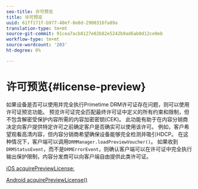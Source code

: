 ```yaml
---
seo-title: 许可预览
title: 许可预览
uuid: 61ff171f-b977-40ef-8e8d-2900316fa89a
translation-type: tm+mt
source-git-commit: 91cea7acb8127e02b82e5242b9ad6ab0d12ce0eb
workflow-type: tm+mt
source-wordcount: '203'
ht-degree: 0%

---
```



# 许可预览{#license-preview}

如果设备是否可以使用并完全执行Primetime DRM许可证存在问题，则可以使用许可证预览功能。 预览许可证完全匹配最终许可证中定义的所有约束和限制，但不包含解密受保护内容所需的内容加密密钥(CEK)。 此功能有助于在内容分销商决定向客户提供特定许可之前确定客户是否确实可以使用该许可。 例如，客户希望观看高清内容，但内容分销商希望确保设备能够完全检测并吸引HDCP。 在这种情况下，客户端可以调用`DRMManager.loadPreviewVoucher()`。 如果收到`DRMStatusEvent`，而不是`DRMErrorEvent`，则确认客户端可以在许可证中完全执行输出保护限制，内容分发商可以向客户端自由提供此类许可证。

[iOS acquirePreviewLicense:](https://help.adobe.com/en_US/primetime/api/drm-apis/client/ios/interface_d_r_m_manager.html#a3baac603bdd8826624dbe97f9faaba10)

[Android acquirePreviewLicense()](https://help.adobe.com/en_US/primetime/api/drm-apis/client/android/com/adobe/ave/drm/DRMManager.html#acquirePreviewLicense(com.adobe.ave.drm.DRMMetadata,%20com.adobe.ave.drm.DRMOperationErrorCallback,%20com.adobe.ave.drm.DRMLicenseAcquiredCallback))
